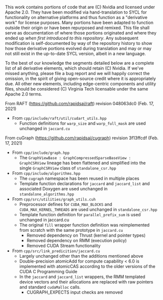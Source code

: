 This work contains portions of code that are (C) Nvidia and licensed under Apache 2.0.
They have been modified via hand-translation to SYCL for functionality on alternative platforms and thus function as a "derivative work" for license purposes.
Many portions have been adapted to function outside their origin or have been repurposed and remixed.
This file shall serve as documentation of where those portions originated and where they ended up *when first introduced to this repository*.
Any subsequent modification is self-documented by way of the repository history to show how those derivative portions evolved during translation and may or may not still exist in the up-to-date SYCL version, albeit in a new language.


To the best of our knowledge the segments detailed below are a complete list of all derivative elements, which should retain (C) Nvidia.
If we've missed anything, please file a bug report and we will happily correct the omission, in the spirit of giving open-source credit where it is appropriately due.
All other new elements, including edge-centric components and utility files, should be considered (C) Virginia Tech licensable under the same Apache 2.0 terms.


From RAFT (https://github.com/rapidsai/raft) revision 048063dc0 (Feb. 17, 2021)
* From `cpp/include/raft/util/cudart_utils.hpp`
  * Function definitions for `warp_size` and `warp_full_mask` are used unchanged in `jaccard.cu`

From cuGraph (https://github.com/rapidsai/cugraph) revision 3f13ffcdf (Feb. 17, 2021)
* From `cpp/include/graph.hpp`
  * The `GraphViewBase : GraphCompressedSparseBaseView : GraphCSRView` lineage has been flattened and simplified into the single `GraphCSRView` class of `standalone_csr.hpp`
* From `cpp/include/algorithms.hpp`
  * The `cugraph` namespace has been reused in multiple places
  * Template function declarations for `jaccard` and `jaccard_list` and associated Doxygen are used unchanged in `standalone_algorithms.hpp`
* From `cpp/src/utilities/graph_utils.cuh`
  * Preprocessor defines for `CUDA_MAX_BLOCKS` and `CUDA_MAX_KERNEL_THREADS` are used unchanged in `standalone_csr.hpp`
  * Template function definition for `parallel_prefix_sum` is used unchanged in jaccard.cu
  * The original `fill` wrapper function definition was reimplemented from scratch with the same prototype in `jaccard.cu`
    * Removed dependency on Thrust (kernel and pointer types)
    * Removed dependency on RMM (execution policy)
    * Removed CUDA Stream functionality
* From `cpp/src/link_predicition/jaccard.cu`
  * Largely unchanged other than the additions mentioned above
  * Double-precision atomicAdd for compute capability < 6.0 is implemented with atomicCAS according to the older versions of the CUDA C Programming Guide
  * In the `jaccard` and `jaccard_list` wrappers, the RMM templated device vectors and their allocations are replaced with raw pointers and standard `cudaMalloc` calls.
    * CUGRAPH_EXPECTS input checks are removed
